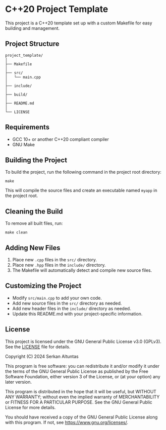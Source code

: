 # C++20 Project Template

This project is a C++20 template set up with a custom Makefile for easy building and management.

## Project Structure

```
project_template/
│
├── Makefile
│
├── src/
│   └── main.cpp
│
├── include/
│
├── build/
│
├── README.md
│
└── LICENSE
```

## Requirements

- GCC 10+ or another C++20 compliant compiler
- GNU Make

## Building the Project

To build the project, run the following command in the project root directory:

```
make
```

This will compile the source files and create an executable named `myapp` in the project root.

## Cleaning the Build

To remove all built files, run:

```
make clean
```

## Adding New Files

1. Place new `.cpp` files in the `src/` directory.
2. Place new `.hpp` files in the `include/` directory.
3. The Makefile will automatically detect and compile new source files.

## Customizing the Project

- Modify `src/main.cpp` to add your own code.
- Add new source files in the `src/` directory as needed.
- Add new header files in the `include/` directory as needed.
- Update this README.md with your project-specific information.

## License

This project is licensed under the GNU General Public License v3.0 (GPLv3). See the [LICENSE](LICENSE) file for details.

Copyright (C) 2024 Serkan Altuntas

This program is free software: you can redistribute it and/or modify
it under the terms of the GNU General Public License as published by
the Free Software Foundation, either version 3 of the License, or
(at your option) any later version.

This program is distributed in the hope that it will be useful,
but WITHOUT ANY WARRANTY; without even the implied warranty of
MERCHANTABILITY or FITNESS FOR A PARTICULAR PURPOSE.  See the
GNU General Public License for more details.

You should have received a copy of the GNU General Public License
along with this program.  If not, see <https://www.gnu.org/licenses/>.
